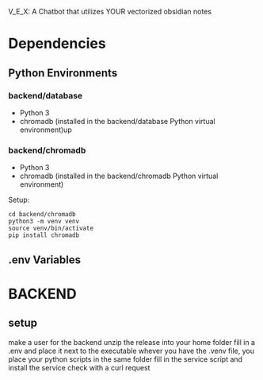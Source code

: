 V_E_X: A Chatbot that utilizes YOUR vectorized obsidian notes

# Dependencies

## Python Environments

### backend/database

- Python 3
- chromadb (installed in the backend/database Python virtual environment)up

### backend/chromadb

- Python 3
- chromadb (installed in the backend/chromadb Python virtual environment)

Setup:

```
cd backend/chromadb
python3 -m venv venv
source venv/bin/activate
pip install chromadb
```

## .env Variables

# BACKEND

## setup

make a user for the backend
unzip the release into your home folder
fill in a .env and place it next to the executable
whever you have the .venv file, you place your python scripts in the same folder
fill in the service script and install the service
check with a curl request
